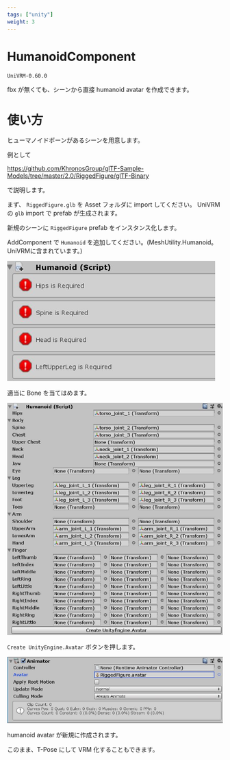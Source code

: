 ```yaml
---
tags: ["unity"]
weight: 3
---
```


# HumanoidComponent

`UniVRM-0.60.0`

fbx が無くても、シーンから直接 humanoid avatar を作成できます。

# 使い方

ヒューマノイドボーンがあるシーンを用意します。

例として

https://github.com/KhronosGroup/glTF-Sample-Models/tree/master/2.0/RiggedFigure/glTF-Binary

で説明します。

まず、 `RiggedFigure.glb` を Asset フォルダに import してください。
UniVRM の `glb` import で prefab が生成されます。

新規のシーンに `RiggedFigure` prefab をインスタンス化します。

AddComponent で `Humanoid` を追加してください。(MeshUtility.Humanoid。UniVRMに含まれています。)

![img](/_static/images/vrm/bone_required.jpg)

適当に Bone を当てはめます。

![img](/_static/images/vrm/create_avatar.jpg)

`Create UnityEngine.Avatar` ボタンを押します。

![img](/_static/images/vrm/humanoid_animator.jpg)

humanoid avatar が新規に作成されます。

このまま、T-Pose にして VRM 化することもできます。
